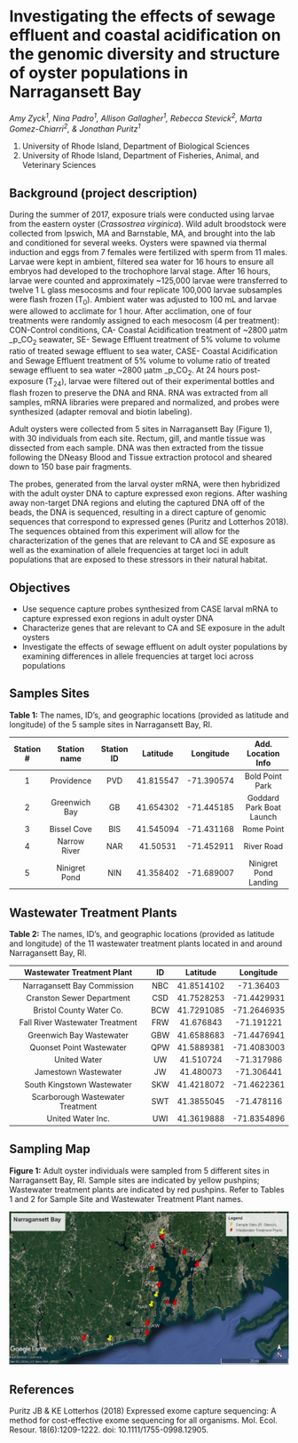 # Investigating the effects of sewage effluent and coastal acidification on the genomic diversity and structure of oyster populations in Narragansett Bay
_Amy Zyck<sup>1</sup>, Nina Padro<sup>1</sup>, Allison Gallagher<sup>1</sup>, Rebecca Stevick<sup>2</sup>, Marta Gomez-Chiarri<sup>2</sup>, & Jonathan Puritz<sup>1</sup>_
1. University of Rhode Island, Department of Biological Sciences
2. University of Rhode Island, Department of Fisheries, Animal, and Veterinary Sciences

## Background (project description)

During the summer of 2017, exposure trials were conducted using larvae from the eastern oyster (_Crassostrea virginica_). Wild adult broodstock were collected from Ipswich, MA and Barnstable, MA, and brought into the lab and conditioned for several weeks. Oysters were spawned via thermal induction and eggs from 7 females were fertilized with sperm from 11 males. Larvae were kept in ambient, filtered sea water for 16 hours to ensure all embryos had developed to the trochophore larval stage. After 16 hours, larvae were counted and approximately ~125,000 larvae were transferred to twelve 1 L glass mesocosms and four replicate 100,000 larvae subsamples were flash frozen (T<sub>0</sub>). Ambient water was adjusted to 100 mL and larvae were allowed to acclimate for 1 hour. After acclimation, one of four treatments were randomly assigned to each mesocosm (4 per treatment): CON-Control conditions, CA- Coastal Acidification treatment of ~2800 µatm _p_CO<sub>2</sub> seawater, SE- Sewage Effluent treatment of 5% volume to volume ratio of treated sewage effluent to sea water, CASE- Coastal Acidification and Sewage Effluent treatment of 5% volume to volume ratio of treated sewage effluent to sea water ~2800 µatm _p_CO<sub>2</sub>. At 24 hours post-exposure (T<sub>24</sub>), larvae were filtered out of their experimental bottles and flash frozen to preserve the DNA and RNA. RNA was extracted from all samples, mRNA libraries were prepared and normalized, and probes were synthesized (adapter removal and biotin labeling).

Adult oysters were collected from 5 sites in Narragansett Bay (Figure 1), with 30 individuals from each site. Rectum, gill, and mantle tissue was dissected from each sample. DNA was then extracted from the tissue following the DNeasy Blood and Tissue extraction protocol and sheared down to 150 base pair fragments.

The probes, generated from the larval oyster mRNA, were then hybridized with the adult oyster DNA to capture expressed exon regions. After washing away non-target DNA regions and eluting the captured DNA off of the beads, the DNA is sequenced, resulting in a direct capture of genomic sequences that correspond to expressed genes (Puritz and Lotterhos 2018). The sequences obtained from this experiment will allow for the characterization of the genes that are relevant to CA and SE exposure as well as the examination of allele frequencies at target loci in adult populations that are exposed to these stressors in their natural habitat.

## Objectives
* Use sequence capture probes synthesized from CASE larval mRNA to capture expressed exon regions in adult oyster DNA
* Characterize genes that are relevant to CA and SE exposure in the adult oysters
* Investigate the effects of sewage effluent on adult oyster populations by examining differences in allele frequencies at target loci across populations

## Samples Sites
**Table 1:** The names, ID’s, and geographic locations (provided as latitude and longitude) of the 5 sample sites in Narragansett Bay, RI.

| Station # |  Station name | Station ID |  Latitude |  Longitude |     Add. Location Info   |
|:---------:|:-------------:|:----------:|:---------:|:----------:|:------------------------:|
|     1     |   Providence  |    PVD     | 41.815547 | -71.390574 |      Bold Point Park     |
|     2     | Greenwich Bay |     GB     | 41.654302 | -71.445185 | Goddard Park Boat Launch |
|     3     |  Bissel Cove  |    BIS     | 41.545094 | -71.431168 |         Rome Point       |
|     4     |  Narrow River |    NAR     | 41.50531  | -71.452911 |         River Road       |
|     5     | Ninigret Pond |    NIN     | 41.358402 | -71.689007 |   Ninigret Pond Landing  |

## Wastewater Treatment Plants
**Table 2:** The names, ID’s, and geographic locations (provided as latitude and longitude) of the 11 wastewater treatment plants located in and around Narragansett Bay, RI.

|    Wastewater Treatment Plant    |  ID |  Latitude  |  Longitude  |
|:--------------------------------:|:---:|:----------:|:-----------:|
|   Narragansett Bay Commission    | NBC | 41.8514102 |  -71.36403  |
|    Cranston Sewer Department     | CSD | 41.7528253 | -71.4429931 |
|     Bristol County Water Co.     | BCW | 41.7291085 | -71.2646935 |
| Fall River Wastewater Treatment  | FRW |  41.676843 |  -71.191221 |
|     Greenwich Bay Wastewater     | GBW | 41.6588683 | -71.4476941 |
|     Quonset Point Wastewater     | QPW | 41.5889381 | -71.4083003 |
|          United Water            |  UW |  41.510724 |  -71.317986 |
|       Jamestown Wastewater       |  JW |  41.480073 |  -71.306441 |
|    South Kingstown Wastewater    | SKW | 41.4218072 | -71.4622361 |
| Scarborough Wastewater Treatment | SWT | 41.3855045 |  -71.478116 |
|        United Water Inc.         | UWI | 41.3619888 | -71.8354896 |

## Sampling Map
**Figure 1:** Adult oyster individuals were sampled from 5 different sites in Narragansett Bay, RI. Sample sites are indicated by yellow pushpins; Wastewater treatment plants are indicated by red pushpins. Refer to Tables 1 and 2 for Sample Site and Wastewater Treatment Plant names.

![SampleMap](https://github.com/amyzyck/EecSeq_NB_EasternOyster/blob/master/Output/NB_SampledSites.jpg)


## References
Puritz JB & KE Lotterhos (2018) Expressed exome capture sequencing: A method for cost-effective
exome sequencing for all organisms. Mol. Ecol. Resour. 18(6):1209-1222.
doi: 10.1111/1755-0998.12905.
